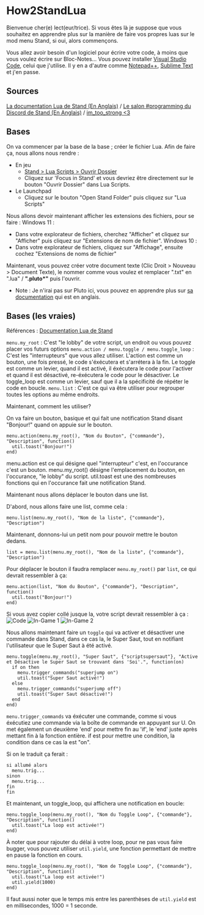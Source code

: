 # How2StandLua
Bienvenue cher(e) lect(eur/trice).
Si vous êtes là je suppose que vous souhaitez en apprendre plus sur la manière de faire vos propres luas sur le mod menu Stand, si oui, alors commençons.

Vous allez avoir besoin d'un logiciel pour écrire votre code, à moins que vous voulez écrire sur Bloc-Notes...
Vous pouvez installer [Visual Studio Code](https://code.visualstudio.com/download), celui que j'utilise.
Il y en a d'autre comme [Notepad++](https://notepad-plus-plus.org/downloads/), [Sublime Text](https://www.sublimetext.com/download) et j'en passe.

## Sources
[La documentation Lua de Stand (En Anglais)](https://stand.gg/help/lua-api-documentation) /
[Le salon #programming du Discord de Stand (En Anglais)](https://discord.com/channels/956618713157763072/956618713581387806) /
[im_too_strong <3](<https://discord.com/users/472825438700437504>)

## Bases

On va commencer par la base de la base ; créer le fichier Lua.
Afin de faire ça, nous allons nous rendre :
- En jeu
  - [Stand > Lua Scripts > Ouvrir Dossier](https://stand.gg/focus#Stand>Lua%20Scripts>Open%20Folder)
  - Cliquez sur 'Focus in Stand' et vous devriez être directement sur le bouton "Ouvrir Dossier" dans Lua Scripts.
- Le Launchpad
  - Cliquez sur le bouton "Open Stand Folder" puis cliquez sur "Lua Scripts"

Nous allons devoir maintenant afficher les extensions des fichiers, pour se faire :
Windows 11 :
- Dans votre explorateur de fichiers, cherchez "Afficher" et cliquez sur "Afficher" puis cliquez sur "Extensions de nom de fichier".
Windows 10 :
- Dans votre explorateur de fichiers, cliquez sur "Affichage", ensuite cochez "Extensions de noms de fichier"

Maintenant, vous pouvez créer votre document texte (Clic Droit > Nouveau > Document Texte), le nommer comme vous voulez et remplacer ".txt" en ".lua" / __".pluto*"__ puis l'ouvrir.
- Note : Je n'irai pas sur Pluto ici, vous pouvez en apprendre plus sur [sa documentation](https://pluto-lang.org/docs/Introduction) qui est en anglais.

## Bases (les vraies)

Références : [Documentation Lua de Stand](https://stand.gg/help/lua-api-documentation)

`menu.my_root` : C'est "le lobby" de votre script, un endroit ou vous pouvez placer vos futurs options
`menu.action / menu.toggle / menu.toggle_loop` : C'est les "interrupteurs" que vous allez utiliser.
L'action est comme un bouton, une fois pressé, le code s'éxécutera et s'arrétera à la fin.
Le toggle est comme un levier, quand il est activé, il éxécutera le code pour l'activer et quand il est désactivé, re-éxécutera le code pour le désactiver.
Le toggle_loop est comme un levier, sauf que il a la spécificité de répéter le code en boucle.
`menu.list` : C'est ce qui va être utiliser pour regrouper toutes les options au même endroits.

Maintenant, comment les utiliser?

On va faire un bouton, basique et qui fait une notification Stand disant "Bonjour!" quand on appuie sur le bouton.
```
menu.action(menu.my_root(), "Nom du Bouton", {"commande"}, "Description", function()
  util.toast("Bonjour!")
end)
```
menu.action est ce qui désigne quel "interrupteur" c'est, en l'occurance c'est un bouton.
menu.my_root() désigne l'emplacement du bouton, en l'occurance, "le lobby" du script.
util.toast est une des nombreuses fonctions qui en l'occurance fait une notification Stand.

Maintenant nous allons déplacer le bouton dans une list.

D'abord, nous allons faire une list, comme cela :
```
menu.list(menu.my_root(), "Nom de la liste", {"commande"}, "Description")
```

Maintenant, donnons-lui un petit nom pour pouvoir mettre le bouton dedans.

```
list = menu.list(menu.my_root(), "Nom de la liste", {"commande"}, "Description")
```

Pour déplacer le bouton il faudra remplacer `menu.my_root()` par `list`, ce qui devrait ressembler à ça:

```
menu.action(list, "Nom du Bouton", {"commande"}, "Description", function()
  util.toast("Bonjour!")
end)
```

Si vous avez copier collé jusque la, votre script devrait ressembler à ça :
![Code](https://github.com/ScriptHost/How2StandLua/assets/135753695/3bde681f-eca9-42d6-b38e-b68f0f0d75c4)
![In-Game 1](https://github.com/ScriptHost/How2StandLua/assets/135753695/e521733b-8c9f-40fb-9e09-399848e9c24d)
![In-Game 2](https://github.com/ScriptHost/How2StandLua/assets/135753695/9a6a0ea9-4ee3-4cae-ac9b-7dd2c6b5ed9a)

Nous allons maintenant faire un `toggle` qui va activer et désactiver une commande dans Stand, dans ce cas la, le Super Saut, tout en notifiant l'utilisateur que le Super Saut à été activé.

```
menu.toggle(menu.my_root(), "Super Saut", {"scriptsupersaut"}, "Active et Désactive le Super Saut se trouvant dans 'Soi'.", function(on)
  if on then
    menu.trigger_commands("superjump on")
    util.toast("Super Saut activé!")
  else
    menu.trigger_commands("superjump off")
    util.toast("Super Saut désactivé!")
  end
end)
```

`menu.trigger_commands` va éxécuter une commande, comme si vous éxécutiez une commande via la boîte de commande en appuyant sur U.
On met également un deuxième 'end' pour mettre fin au 'if', le 'end' juste après mettant fin à la fonction entière.
if est pour mettre une condition, la condition dans ce cas la est "on".

Si on le traduit ça ferait :
```
si allumé alors
  menu.trig...
sinon
  menu.trig...
fin
fin
```

Et maintenant, un toggle_loop, qui affichera une notification en boucle:

```
menu.toggle_loop(menu.my_root(), "Nom du Toggle Loop", {"commande"}, "Description", function()
  util.toast("La loop est activée!")
end)
```

À noter que pour rajouter du délai à votre loop, pour ne pas vous faire bugger, vous pouvez utiliser `util.yield`, une fonction permettant de mettre en pause la fonction en cours.

```
menu.toggle_loop(menu.my_root(), "Nom de Toggle Loop", {"commande"}, "Description", function()
  util.toast("La loop est activée!")
  util.yield(1000)
end)
```

Il faut aussi noter que le temps mis entre les parenthèses de `util.yield` est en millisecondes, 1000 = 1 seconde.
